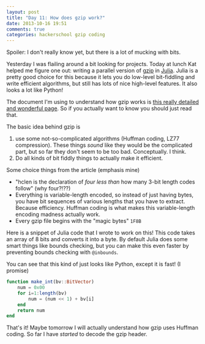 ```yaml
---
layout: post
title: "Day 11: How does gzip work?"
date: 2013-10-16 19:51
comments: true
categories: hackerschool gzip coding
---
```


Spoiler: I don't really know yet, but there is a lot of mucking with bits.

Yesterday I was flailing around a bit looking for projects. Today at
lunch Kat helped me figure one out: writing a parallel version of
[gzip](http://en.wikipedia.org/wiki/Gzip) in
[Julia](http://julialang.org/). Julia is a pretty good choice for this
because it lets you do low-level bit-fiddling and write efficient
algorithms, but still has lots of nice high-level features. It also looks
a lot like Python!

The document I'm using to understand how gzip works is
[this really detailed and wonderful page](http://www.infinitepartitions.com/art001.html).
So if you actually want to know you should just read that.

The basic idea behind gzip is

1. use some not-so-complicated algorithms (Huffman coding, LZ77
  compression). These things *sound* like they would be the complicated
  part, but so far they don't seem to be too bad. Conceptually. I think.
2. Do all kinds of bit fiddly things to actually make it efficient.

Some choice things from the article (emphasis mine)

* "hclen is the declaration of *four less than* how many 3-bit length
  codes follow" (why four?!??)
* Everything is variable-length encoded, so instead of just having
  bytes, you have bit sequences of various lengths that you have to
  extract. Because efficiency. Huffman coding is what makes this
  variable-length encoding madness actually work.
* Every gzip file begins with the "magic bytes" `1F8B`

Here is a snippet of Julia code that I wrote to work on this! This code takes
an array of 8 bits and converts it into a byte. By default Julia does some
smart things like bounds checking, but you can make this even faster by
preventing bounds checking with `@inbounds`.

You can see that this kind of just looks like Python, except it is fast! (I
promise)

```julia
function make_int(bv::BitVector)
    num = 0x00
    for i=1:length(bv)
        num = (num << 1) + bv[i]
    end
    return num
end
```

That's it! Maybe tomorrow I will actually understand how gzip uses Huffman
coding. So far I have *started* to decode the gzip header.
